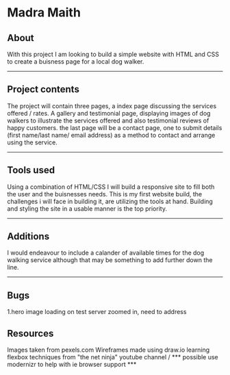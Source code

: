 <h1>Madra Maith</h1>

<h2>About</h2>
<p>With this project I am looking to build a simple website with HTML and CSS to create a buisness page for a local dog walker.</p>
<hr>
<h2>Project contents</h2>
<p>The project will contain three pages, a index page discussing the services offered / rates.
A gallery and testimonial page, displaying images of dog walkers to illustrate the services offered and also testimonial reviews of happy customers.
the last page will be a contact page, one to submit details (first name/last name/ email address) as a method to contact and arrange using the service.
</p>
<hr>
<h2>Tools used</h2>
<p>Using a combination of HTML/CSS I will build a responsive site to fill both the user and the buisnesses needs.
This is my first website build, the challenges i will face in building it, are utilizing the tools at hand. 
Building and styling the site in a usable manner is the top priority.</p>
<hr>
<h2>Additions</h2>
<p>I would endeavour to include a calander of available times for the dog walking service although that may be something to add further down the line.</p>
<hr>
<h2>Bugs</h2>
<p>
1.hero image loading on test server zoomed in, need to address
</p>
<h2>Resources</h2>
<p>
Images taken from pexels.com
Wireframes made using draw.io
learning flexbox techniques from "the net ninja" youtube channel / *** possible use modernizr to help with ie browser support ***
</p>
